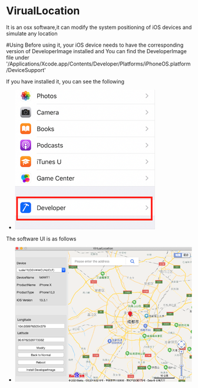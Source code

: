 # VirualLocation
It is an osx software,it can modify the system positioning of iOS devices and simulate any location 

#Using
Before using it, your iOS device needs to have the corresponding version of DeveloperImage installed and You can find the DeveloperImage file under '/Applications/Xcode.app/Contents/Developer/Platforms/iPhoneOS.platform/DeviceSupport'

If you have installed it, you can see the following

- ![developePre.PNG](developePre.PNG)

The software UI is as follows

- ![virtuallocationPre.png](virtuallocationPre.png)


